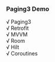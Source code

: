 ### Paging3 Demo

√ Paging3 <br/>
√ Retrofit <br/>
√ MVVM <br/>
√ Room <br/>
√ Hilt <br/>
√ Coroutines 

